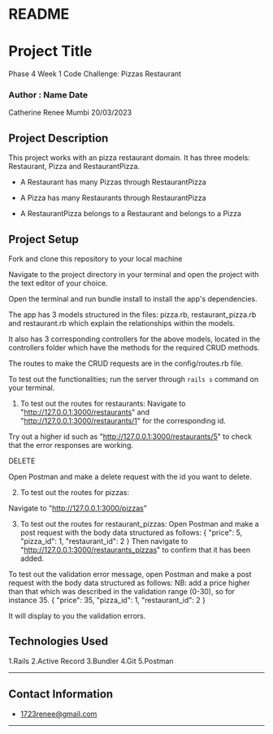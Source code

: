 # README
# Project Title
Phase 4 Week 1 Code Challenge: Pizzas Restaurant

### Author : Name Date
Catherine Renee Mumbi 20/03/2023


## Project Description  
This project works with  an pizza restaurant domain. It has three models: Restaurant, Pizza and RestaurantPizza. 

- A Restaurant has many Pizzas through RestaurantPizza

- A Pizza has many Restaurants through RestaurantPizza

- A RestaurantPizza belongs to a Restaurant and belongs to a Pizza



## Project Setup


Fork and clone this repository to your local machine

Navigate to the project directory in your terminal and open the project with the text editor of your choice.

Open the terminal and run bundle install to install the app's dependencies.

The app has 3 models structured in the files: pizza.rb, restaurant_pizza.rb and restaurant.rb which explain the relationships within the models.

It also has 3 corresponding controllers for the above models, located in the controllers folder which have the methods for the required CRUD methods.

The routes to make the CRUD requests are in the config/routes.rb file.

To test out the functionalities; run the server through `rails s` command on your terminal. 

1. To test out the routes for restaurants:
Navigate to "http://127.0.0.1:3000/restaurants" and "http://127.0.0.1:3000/restaurants/1" for the corresponding id. 

Try out a higher id such as "http://127.0.0.1:3000/restaurants/5" to check that the error responses are 
working. 

DELETE 

Open Postman and make a delete request with the id you want to delete.

2. To test out the routes for pizzas:

Navigate to "http://127.0.0.1:3000/pizzas"


3. To test out the routes for restaurant_pizzas:
Open Postman and make a post request with the body data structured as follows:
{
  "price": 5,
  "pizza_id": 1,
  "restaurant_id": 2
}
Then navigate to "http://127.0.0.1:3000/restaurants_pizzas" to confirm that it has been added.

To test out the validation error message, open Postman and make a post request with the body data structured as follows:
NB: add a price higher than that which was described in the validation range (0-30), so for instance 35.
{
  "price": 35,
  "pizza_id": 1,
  "restaurant_id": 2
}

It will display to you the validation errors.


 
## Technologies Used
1.Rails
2.Active Record
3.Bundler 
4.Git
5.Postman


*****

## Contact Information
* 1723renee@gmail.com
*****

